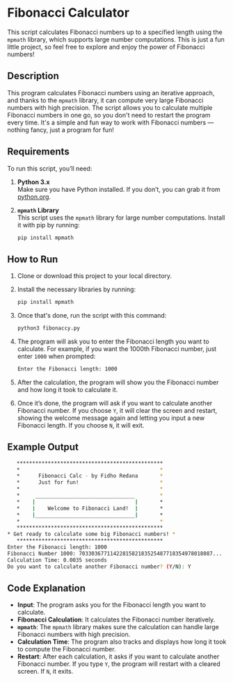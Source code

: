 # Fibonacci Calculator

This script calculates Fibonacci numbers up to a specified length using the `mpmath` library, which supports large number computations. This is just a fun little project, so feel free to explore and enjoy the power of Fibonacci numbers!

## Description

This program calculates Fibonacci numbers using an iterative approach, and thanks to the `mpmath` library, it can compute very large Fibonacci numbers with high precision. The script allows you to calculate multiple Fibonacci numbers in one go, so you don't need to restart the program every time. It's a simple and fun way to work with Fibonacci numbers — nothing fancy, just a program for fun!

## Requirements

To run this script, you’ll need:

1. **Python 3.x**  
   Make sure you have Python installed. If you don’t, you can grab it from [python.org](https://www.python.org/).

2. **`mpmath` Library**  
   This script uses the `mpmath` library for large number computations. Install it with pip by running:

   ```bash
   pip install mpmath
   ```

## How to Run

1. Clone or download this project to your local directory.
2. Install the necessary libraries by running:

   ```bash
   pip install mpmath
   ```

3. Once that's done, run the script with this command:

   ```bash
   python3 fibonaccy.py
   ```

4. The program will ask you to enter the Fibonacci length you want to calculate. For example, if you want the 1000th Fibonacci number, just enter `1000` when prompted:

   ```bash
   Enter the Fibonacci length: 1000
   ```

5. After the calculation, the program will show you the Fibonacci number and how long it took to calculate it.

6. Once it’s done, the program will ask if you want to calculate another Fibonacci number. If you choose `Y`, it will clear the screen and restart, showing the welcome message again and letting you input a new Fibonacci length. If you choose `N`, it will exit.

## Example Output

```bash
   ***********************************************
   *                                             *
   *      Fibonacci Calc - by Fidho Redana       *
   *      Just for fun!                          *
   *                                             *
   *     ________________________________        *
   *    |                                |       *
   *    |    Welcome to Fibonacci Land!  |       *
   *    |________________________________|       *
   *                                             *
   ***********************************************
* Get ready to calculate some big Fibonacci numbers! *
   ***********************************************
Enter the Fibonacci length: 1000
Fibonacci Number 1000: 7033036771142281582183525487718354978018087...
Calculation Time: 0.0035 seconds
Do you want to calculate another Fibonacci number? (Y/N): Y
```

## Code Explanation

- **Input**: The program asks you for the Fibonacci length you want to calculate.
- **Fibonacci Calculation**: It calculates the Fibonacci number iteratively.
- **`mpmath`**: The `mpmath` library makes sure the calculation can handle large Fibonacci numbers with high precision.
- **Calculation Time**: The program also tracks and displays how long it took to compute the Fibonacci number.
- **Restart**: After each calculation, it asks if you want to calculate another Fibonacci number. If you type `Y`, the program will restart with a cleared screen. If `N`, it exits.
